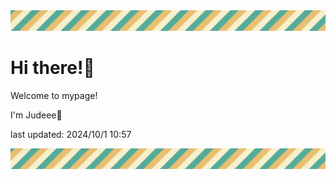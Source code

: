 <!-- Header image -->
<img src="./pokemon/pokemon_13.png" width="1000">

# Hi there!👋

Welcome to mypage!

I'm Judeee🐷

last updated: 2024/10/1 10:57

<!-- Footer image -->
<img src="./pokemon/pokemon_13.png" width="1000">
